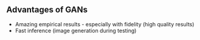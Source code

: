 ## Advantages of GANs
- Amazing empirical results - especially with fidelity (high quality results)
- Fast inference (image generation during testing)
